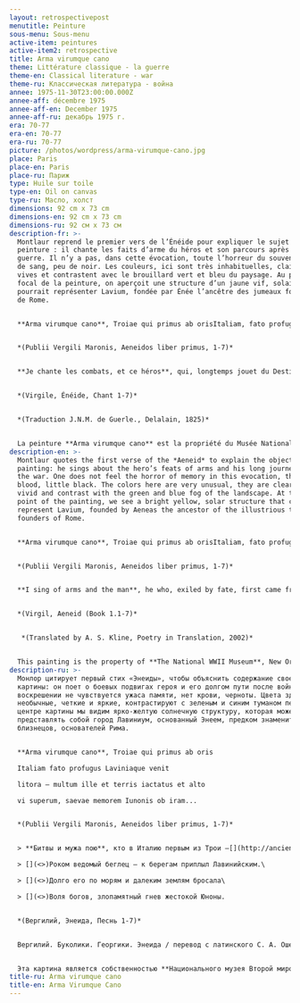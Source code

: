 ```yaml
---
layout: retrospectivepost
menutitle: Peinture
sous-menu: Sous-menu
active-item: peintures
active-item2: retrospective
title: Arma virumque cano
theme: Littérature classique - la guerre
theme-en: Classical literature - war
theme-ru: Классическая литература - война
annee: 1975-11-30T23:00:00.000Z
annee-aff: décembre 1975
annee-aff-en: December 1975
annee-aff-ru: декабрь 1975 г.
era: 70-77
era-en: 70-77
era-ru: 70-77
picture: /photos/wordpress/arma-virumque-cano.jpg
place: Paris
place-en: Paris
place-ru: Париж
type: Huile sur toile
type-en: Oil on canvas
type-ru: Масло, холст
dimensions: 92 cm x 73 cm
dimensions-en: 92 cm x 73 cm
dimensions-ru: 92 см x 73 см
description-fr: >-
  Montlaur reprend le premier vers de l’Énéide pour expliquer le sujet de sa
  peinture : il chante les faits d’arme du héros et son parcours après la
  guerre. Il n’y a pas, dans cette évocation, toute l’horreur du souvenir, pas
  de sang, peu de noir. Les couleurs, ici sont très inhabituelles, claires et
  vives et contrastent avec le brouillard vert et bleu du paysage. Au point
  focal de la peinture, on aperçoit une structure d’un jaune vif, solaire qui
  pourrait représenter Lavium, fondée par Énée l’ancêtre des jumeaux fondateurs
  de Rome.


  **Arma virumque cano**, Troiae qui primus ab orisItaliam, fato profugus, Laviniaque venitlitora, multum ille et terris iactatus et altovi superum saevae memorem Iunonis ob iram;multa quoque et bello passus, dum conderet urbem,inferretque deos Latio, genus unde Latinum,Albanique patres, atque altae moenia Romae.


  *(Publii Vergili Maronis, Aeneidos liber primus, 1-7)*


  **Je chante les combats, et ce héros**, qui, longtemps jouet du Destin, aborda le premier des champs de Troie aux plaines d’Italus, aux rivages de Lavinie. Objet de la rigueur du Ciel et du long courroux de l’altière Junon, mille dangers l’assaillirent sur la terre et sur l’onde ; mille hasards éprouvèrent sa valeur, avant qu’il pût fonder son nouvel empire, et reposer enfin ses dieux au sein du Latium : du Latium, noble berceau des Latins, des monarques d’Albe, et de la superbe Rome.


  *(Virgile, Énéide, Chant 1-7)*


  *(Traduction J.N.M. de Guerle., Delalain, 1825)*


  L﻿a peinture **Arma virumque cano** est la propriété du Musée National de la Seconde Guerre Mondiale à La Nouvelle Orléans en Louisiane.
description-en: >-
  Montlaur quotes the first verse of the *Aeneid* to explain the object of his
  painting: he sings about the hero’s feats of arms and his long journey after
  the war. One does not feel the horror of memory in this evocation, there is no
  blood, little black. The colors here are very unusual, they are clear and
  vivid and contrast with the green and blue fog of the landscape. At the focal
  point of the painting, we see a bright yellow, solar structure that could
  represent Lavium, founded by Aeneas the ancestor of the illustrious twins,
  founders of Rome.


  **Arma virumque cano**, Troiae qui primus ab orisItaliam, fato profugus, Laviniaque venitlitora, multum ille et terris iactatus et altovi superum saevae memorem Iunonis ob iram;multa quoque et bello passus, dum conderet urbem,inferretque deos Latio, genus unde Latinum, Albanique patres, atque altae moenia Romae.


  *(Publii Vergili Maronis, Aeneidos liber primus, 1-7)*


  **I sing of arms and the man**, he who, exiled by fate, first came from the coast of Troy to Italy, and to Lavinian shores – hurled about endlessly by land and sea, by the will of the gods, by cruel Juno’s remorseless anger, long suffering also in war, until he founded a city and brought his gods to Latium: from that the Latin people came, the lords of Alba Longa, the walls of noble Rome.


  *(Virgil, Aeneid (Book 1.1-7)*


   *(Translated by A. S. Kline, Poetry in Translation, 2002)*


  This painting is the property of **The National WWII Museum**, New Orleans, Louisiana.
description-ru: >-
  Монлор цитирует первый стих «Энеиды», чтобы объяснить содержание своей
  картины: он поет о боевых подвигах героя и его долгом пути после войны. В этом
  воскрешении не чувствуется ужаса памяти, нет крови, черноты. Цвета здесь очень
  необычные, четкие и яркие, контрастируют с зеленым и синим туманом пейзажа. В
  центре картины мы видим ярко-желтую солнечную структуру, которая может
  представлять собой город Лавиниум, основанный Энеем, предком знаменитых
  близнецов, основателей Рима.


  **Ar­ma vi­rum­que ca­no**, Troiae qui pri­mus ab oris

  Ita­liam fa­to pro­fu­gus La­vi­nia­que ve­nit

  li­to­ra — mul­tum il­le et ter­ris iac­ta­tus et al­to

  vi su­pe­rum, sae­vae me­mo­rem Iuno­nis ob iram...


  *(Publii Vergili Maronis, Aeneidos liber primus, 1-7)*


  > **Бит­вы и мужа пою**, кто в Италию первым из Трои –[](http://ancientrome.ru/antlitr/t.htm?a=1375300001#n1)\

  > [](<>)Роком ведо­мый бег­лец — к берегам приплыл Лавинийским.\

  > [](<>)Дол­го его по морям и дале­ким зем­лям бро­са­ла\

  > [](<>)Воля богов, зло­па­мят­ный гнев жесто­кой Юно­ны.


  *(Вергилий, Энеида, Песнь 1-7)*


  Вергилий. Буколики. Георгики. Энеида / перевод с латинского С. А. Ошерова ; под ред. Ф. А. Петровского. – Москва : Художественная литература, 1979.


  Эта картина является собственностью **Национального музея Второй мировой войны**, Новый Орлеан, Луизиана, США.
title-ru: Arma virumque cano
title-en: Arma Virumque Cano
---
```

